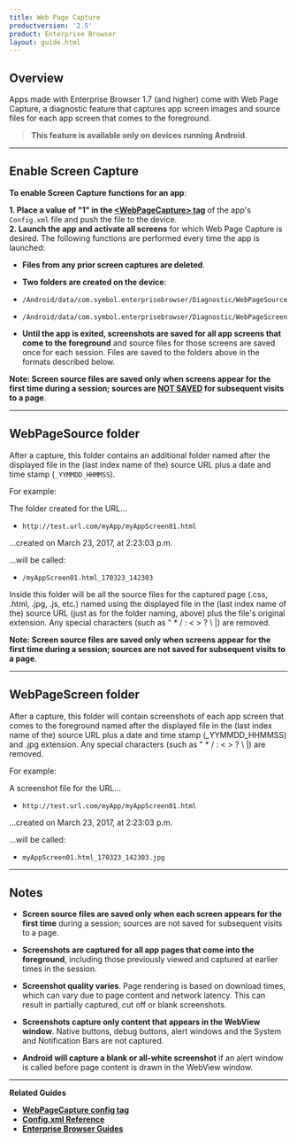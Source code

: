 ```yaml
---
title: Web Page Capture 
productversion: '2.5'
product: Enterprise Browser
layout: guide.html
---
```


## Overview
Apps made with Enterprise Browser 1.7 (and higher) come with Web Page Capture, a diagnostic feature that captures app screen images and source files for each app screen that comes to the foreground.

> **This feature is available only on devices running Android**. 

-----

## Enable Screen Capture

**To enable Screen Capture functions for an app**:

**&#49;. Place a value of "1" in the [&lt;WebPageCapture&gt; tag](../configreference/#webpagecapture)** of the app's `Config.xml` file and push the file to the device.<br>
**&#50;. Launch the app and activate all screens** for which Web Page Capture is desired. The following functions are performed every time the app is launched: 
* **Files from any prior screen captures are deleted**.<br>
* **Two folders are created on the device**: <br>
 * `/Android/data/com.symbol.enterprisebrowser/Diagnostic/WebPageSource`
 * `/Android/data/com.symbol.enterprisebrowser/Diagnostic/WebPageScreen`<br>

* **Until the app is exited, screenshots are saved for all app screens that come to the foreground** and source files for those screens are saved once for each session. Files are saved to the folders above in the formats described below. 

**Note: Screen source files are saved only when screens appear for the first time during a session; sources are <u>NOT SAVED</u> for subsequent visits to a page**. 

-----

## WebPageSource folder
After a capture, this folder contains an additional folder named after the displayed file in the (last index name of the) source URL plus a date and time stamp (`_YYMMDD_HHMMSS`). 

For example: 

The folder created for the URL...

* `http://test.url.com/myApp/myAppScreen01.html`<br>

...created on March 23, 2017, at 2:23:03 p.m. <br>

...will be called: 

* `/myAppScreen01.html_170323_142303`<br>

Inside this folder will be all the source files for the captured page (.css, .html, .jpg, .js, etc.) named using the displayed file in the (last index name of the) source URL (just as for the folder naming, above) plus the file's original extension. Any special characters (such as " * / : < > ? \ |) are removed. 

**Note: Screen source files are saved only when screens appear for the first time during a session; sources are not saved for subsequent visits to a page**. 

-----

## WebPageScreen folder
After a capture, this folder will contain screenshots of each app screen that comes to the foreground named after the displayed file in the (last index name of the) source URL plus a date and time stamp (_YYMMDD_HHMMSS) and .jpg extension. Any special characters (such as " * / : < > ? \ |) are removed. 

For example: 

A screenshot file for the URL...

* `http://test.url.com/myApp/myAppScreen01.html`<br>

...created on March 23, 2017, at 2:23:03 p.m. <br>

...will be called: 

* `myAppScreen01.html_170323_142303.jpg`<br>

-----

## Notes

* **Screen source files are saved only when each screen appears for the first time** during a session; sources are not saved for subsequent visits to a page. 

* **Screenshots are captured for all app pages that come into the foreground**, including those previously viewed and captured at earlier times in the session. 

* **Screenshot quality varies**. Page rendering is based on download times, which can vary due to page content and network latency. This can result in partially captured, cut off or blank screenshots. 

* **Screenshots capture only content that appears in the WebView window**. Native buttons, debug buttons, alert windows and the System and Notification Bars are not captured. 

* **Android will capture a blank or all-white screenshot** if an alert window is called before page content is drawn in the WebView window. 

-----

**Related Guides**

* **[WebPageCapture config tag](../configreference/#webpagecapture)**
* **[Config.xml Reference](../configreference)**
* **[Enterprise Browser Guides](../)**